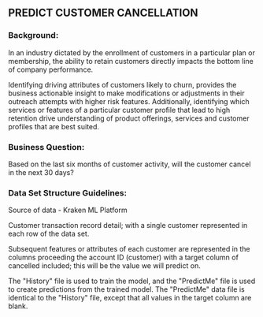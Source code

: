 ## PREDICT CUSTOMER CANCELLATION

### Background:

In an industry dictated by the enrollment of customers in a particular
plan or membership, the ability to retain customers directly impacts the
bottom line of company performance.

Identifying driving attributes of customers likely to churn, provides the
business actionable insight to make modifications or adjustments in their
outreach attempts with higher risk features.
Additionally, identifying which services or features of a particular
customer profile that lead to high retention drive understanding of
product offerings, services and customer profiles that are best suited.

### Business Question:

Based on the last six months of customer activity, will the customer
cancel in the next 30 days?

### Data Set Structure Guidelines:

Source of data - Kraken ML Platform

Customer transaction record detail; with a single customer represented in
each row of the data set.

Subsequent features or attributes of each
customer are represented in the columns proceeding the account ID
(customer) with a target column of cancelled included; this will be the
value we will predict on.

The "History" file is used to train the model, and the "PredictMe" file
is used to create predictions from the trained model. The "PredictMe"
data file is identical to the "History" file, except that all values in
the target column are blank.
